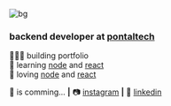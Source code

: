 ![bg][banner]

### backend developer at [pontaltech][pontaltech]

👨🏼‍💻 building portfolio  
🧠 learning [node][node] and [react][react]    
💜 loving [node][node] and [react][react]  

🏡 is comming... **|** 
📷 [instagram][instagram] **|** 
👔 [linkedin][linkedin]

[banner]: https://raw.githubusercontent.com/bradgarropy/bradgarropy/master/banner.png
[react]: http://reactjs.org
[node]: https://nodejs.org/en/
[instagram]: https://www.instagram.com/charlesagra
[linkedin]: https://www.linkedin.com/in/charles-agra-1b838a105/
[pontaltech]: https://www.pontaltech.com.br/
